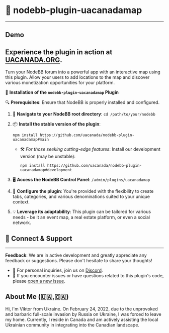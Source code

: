 # 🍁 nodebb-plugin-uacanadamap
---
## Demo

Experience the plugin in action at [UACANADA.ORG](https://uacanada.org).
---

Turn your NodeBB forum into a powerful app with an interactive map using this plugin. Allow your users to add locations to the map and discover various monetization opportunities for your platform.


🚀 **Installation of the `nodebb-plugin-uacanadamap` Plugin**

🔍 **Prerequisites**: Ensure that NodeBB is properly installed and configured.

1. 📂 **Navigate to your NodeBB root directory**:
   `cd /path/to/your/nodebb`

2. 📦 **Install the stable version of the plugin**:
   ```
   npm install https://github.com/uacanada/nodebb-plugin-uacanadamap#main
   ```

   - 🛠️ *For those seeking cutting-edge features*: Install our development version (may be unstable):
     ```
     npm install https://github.com/uacanada/nodebb-plugin-uacanadamap#development
     ```

3. 🖥️ **Access the NodeBB Control Panel**: `/admin/plugins/uacanadamap`
4. 🔧 **Configure the plugin**: You're provided with the flexibility to create tabs, categories, and various denominations suited to your unique context.
5. 💡 **Leverage its adaptability**: This plugin can be tailored for various needs - be it an event map, a real estate platform, or even a social network.

## 🤝 Connect & Support
---
**Feedback**: We are in active development and greatly appreciate any feedback or suggestions. Please don't hesitate to share your thoughts!
- 💌 For personal inquiries, join us on [Discord](https://discord.gg/pKnXqz3vaq).
- 🐛 If you encounter issues or have questions related to this plugin's code, please [open a new issue](https://github.com/uacanada/nodebb-plugin-uacanadamap/issues/new).

## About Me (🇺🇦,🇨🇦)

Hi, I'm Viktor from Ukraine. On February 24, 2022, due to the unprovoked and barbaric full-scale invasion by Russia on Ukraine, I was forced to leave my home. Currently, I reside in Canada and am actively assisting the local Ukrainian community in integrating into the Canadian landscape.
